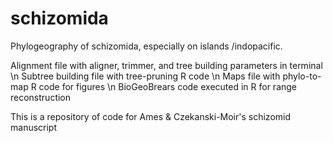 # schizomida
Phylogeography of schizomida, especially on islands /indopacific. 

Alignment file with aligner, trimmer, and tree building parameters in terminal \n
Subtree building file with tree-pruning R code \n
Maps file with phylo-to-map R code for figures \n
BioGeoBrears code executed in R for range reconstruction 

This is a repository of code for Ames & Czekanski-Moir's schizomid manuscript
